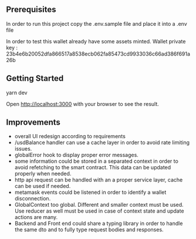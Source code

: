 ## Prerequisites

In order to run this project copy the .env.sample file and place it into a .env file

In order to test this wallet already have some assets minted.
Wallet private key : 23b4e6b20052dfa866517a8538ecb062fa85473cd9933036c66ad386f691a26b

## Getting Started

yarn dev

Open [http://localhost:3000](http://localhost:3000) with your browser to see the result.

## Improvements

- overall UI redesign according to requirements
- /usdBalance handler can use a cache layer in order to avoid rate limiting issues.
- globalError hook to display proper error messages.
- some information could be stored in a separated context in order to avoid refetching to the smart contract. This data can be updated properly when needed.
- http api request can be handled with an a proper service layer, cache can be used if needed.
- metamask events could be listened in order to identify a wallet disconnection.
- GlobalContext too global. Different and smaller context must be used. Use reducer as well must be used in case of context state and update actions are many.
- Backend and Front end could share a typing library in order to handle the same dto and to fully type request bodies and responses.
